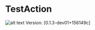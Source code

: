 # TestAction

![alt text](https://img.shields.io/badge/Version-0.1.2-green)
Version: [0.1.3-dev01+156149c]
